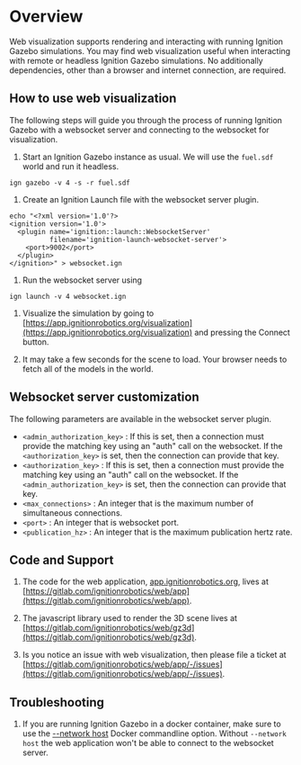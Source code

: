 # Overview

Web visualization supports rendering and interacting with running Ignition
Gazebo simulations. You may find web visualization useful
when interacting with remote or headless Ignition Gazebo simulations. No
additionally dependencies, other than a browser and internet connection, are
required.

## How to use web visualization

The following steps will guide you through the process of running Ignition
Gazebo with a websocket server and connecting to the websocket for
visualization. 

1. Start an Ignition Gazebo instance as usual. We will use the `fuel.sdf`
   world and run it headless.
```
ign gazebo -v 4 -s -r fuel.sdf
```

1. Create an Ignition Launch file with the websocket server plugin.
```
echo "<?xml version='1.0'?>
<ignition version='1.0'>
  <plugin name='ignition::launch::WebsocketServer'
          filename='ignition-launch-websocket-server'>
    <port>9002</port>
  </plugin>
</ignition>" > websocket.ign
```

1. Run the websocket server using
```
ign launch -v 4 websocket.ign
```

1. Visualize the simulation by going to
   [https://app.ignitionrobotics.org/visualization](https://app.ignitionrobotics.org/visualization) and pressing the Connect button.

1. It may take a few seconds for the scene to load. Your browser needs to
   fetch all of the models in the world.

## Websocket server customization

The following parameters are available in the websocket server plugin.

  * `<admin_authorization_key>` : If this is set, then a connection must provide the matching key using an "auth" call on the websocket. If the `<authorization_key>` is set, then the connection can provide that key.
  * `<authorization_key>` : If this is set, then a connection must provide the
matching key using an "auth" call on the websocket. If the `<admin_authorization_key>` is set, then the connection can provide that key.
  * `<max_connections>` : An integer that is the maximum number of simultaneous connections.
  * `<port>` : An integer that is websocket port.
  * `<publication_hz>` : An integer that is the maximum publication hertz rate.

## Code and Support

1. The code for the web application,
   [app.ignitionrobotics.org](https://app.ignitionrobotics.org), lives at
   [https://gitlab.com/ignitionrobotics/web/app](https://gitlab.com/ignitionrobotics/web/app).

1. The javascript library used to render the 3D scene lives at
   [https://gitlab.com/ignitionrobotics/web/gz3d](https://gitlab.com/ignitionrobotics/web/gz3d).

1. Is you notice an issue with web visualization, then please
   file a ticket at
   [https://gitlab.com/ignitionrobotics/web/app/-/issues](https://gitlab.com/ignitionrobotics/web/app/-/issues).

## Troubleshooting

1. If you are running Ignition Gazebo in a docker container, make sure to
   use the [--network host](https://docs.docker.com/network/network-tutorial-host/) Docker commandline option. Without `--network host` the web application won't be able to connect to the websocket server.
